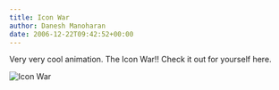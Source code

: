 ```yaml
---
title: Icon War
author: Danesh Manoharan
date: 2006-12-22T09:42:52+00:00
---
```

Very very cool animation. The Icon War!! Check it out for yourself here.

![Icon War](/techblog/wp-content/uploads/2006/12/icon-war.thumbnail.png)